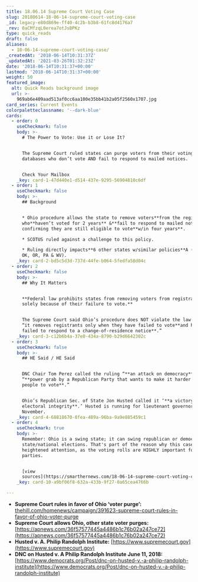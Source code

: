 ```yaml
---
title: 18.06.14 Supreme Court Voting Case
slug: 20180614-18-06-14-supreme-court-voting-case
_id: legacy-e80d869e-ff40-4c2b-b3b8-61fc8d4176a7
_rev: 0aCMfzqL0erea7otJsBPKz
type: quick_reads
draft: false
aliases:
  - 18-06-14-supreme-court-voting-case/
_createdAt: '2018-06-14T10:31:37Z'
_updatedAt: '2021-03-26T01:32:23Z'
date: '2018-06-14T10:31:37+00:00'
lastmod: '2018-06-14T10:31:37+00:00'
weight: 50
featured_image:
  alt: Quick Reads background image
  url: >-
    969ab6e409aad513af0cc6aa100e35bb41b2a05f2560x1707.jpg
card_series: Current Events
colorpaletteclassname: '--dark-blue'
cards:
  - order: 0
    useCheckmark: false
    body: >-
      # The Power to Vote: Use it or Lose It?


      The Supreme Court ruled states can purge voters from their voting
      databases who don’t vote AND fail to respond to mailed notices.


      Check Your Mailbox
    _key: card-1-47d440e1-d514-437e-9295-56904810c6df
  - order: 1
    useCheckmark: false
    body: >-
      ## Background


      * Ohio procedure allows the state to remove voters**from the registry**
      who**haven’t voted for 2 years** &**fail to respond to mailed notices**
      confirming they are still eligible to vote**w/in four years**.

      * SCOTUS ruled against a challenge to this policy.

      * Ruling directly impacts**6 other states w/similar policies**A (GA, MT
      OK, OR, PA & WV).
    _key: card-2-bd5c5d3d-737d-44fe-b064-5fedfa58d04c
  - order: 2
    useCheckmark: false
    body: >-
      ## Why It Matters


      **Federal law prohibits states from removing voters from registration
      solely because of their failure to vote.**


      The Supreme Court said Ohio’s procedure does NOT violate the law because
      “it removes registrants only when they have failed to vote**and have
      failed to respond to a change-of-residence notice**.”
    _key: card-3-c12b6b4a-37e0-434a-8790-b29d6642302c
  - order: 3
    useCheckmark: false
    body: >-
      ## HE Said / HE Said


      DNC Chair Tom Perez called the ruling “**an attack on democracy**” and a
      “**power grab by a Republican Party that wants to make it harder for
      people to vote**.”


      Ohio’s Republican Sec. of State Jon Husted called it ‘**a victory for
      electoral integrity**.’ Husted is running for lieutenant governor in
      November.
    _key: card-4-68818670-8fea-489a-96ba-9a9e885459c1
  - order: 4
    useCheckmark: true
    body: >-
      Remember: Ohio is a swing state; it can swing republican or democrat in
      state/national elections. That's part of the reason why this case has
      heightened attention, as the voting rolls are HIGHLY important for both
      parties.


      [view
      sources](https://smarthernews.com/18-06-14-supreme-court-voting-case/)
    _key: card-10-a9bf06f8-632a-433b-9f27-0a65cea4766b

---
```

* **Supreme Court rules in favor of Ohio ‘voter purge’:** [thehill.com/homenews/campaign/391623-supreme-court-rules-in-favor-of-ohio-voter-purge](http://thehill.com/homenews/campaign/391623-supreme-court-rules-in-favor-of-ohio-voter-purge)
* **Supreme Court allows Ohio, other state voter purges:** [https://apnews.com/36f57577445a4486b1c76b02a247ce72](https://apnews.com/36f57577445a4486b1c76b02a247ce72)
* **Husted v. A. Philip Randolph Institute:** [https://www.supremecourt.gov](https://www.supremecourt.gov)
* **DNC on Husted v. A Philip Randolph Institute June 11, 2018:** [https://www.democrats.org/Post/dnc-on-husted-v.-a-philip-randolph-institute](https://www.democrats.org/Post/dnc-on-husted-v.-a-philip-randolph-institute)